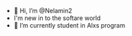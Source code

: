 - 👋 Hi, I’m @Nelamin2
-  I'm new in to the softare world
- 🌱 I’m currently student in Alxs program


